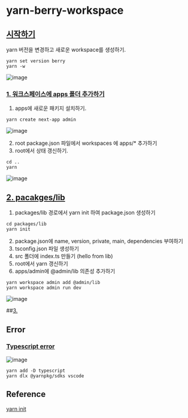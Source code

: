 # yarn-berry-workspace

## [시작하기](https://github.com/songbetter/yarn-berry-workspace/commit/39bc196297ba8ddf42f265e4d98551c1dbeb2a8d)
yarn 버전을 변경하고 새로운 workspace를 생성하기.
```
yarn set version berry
yarn -w
```
![image](https://user-images.githubusercontent.com/75013112/206661215-9b9ff221-1257-44ac-9a74-f4e1877ca9df.png)

### [1. 워크스페이스에 apps 폴더 추가하기](https://github.com/songbetter/yarn-berry-workspace/commit/fb5a06b8148260a337447e75db2281da38dea501)
1. apps에 새로운 패키지 설치하기. 
```
yarn create next-app admin
```
![image](https://user-images.githubusercontent.com/75013112/206660470-83277803-9850-408d-b8d3-340d2d38915c.png)

2. root package.json 파일에서 workspaces 에 apps/* 추가하기
3. root에서 상태 갱신하기.
```
cd ..
yarn
```
![image](https://user-images.githubusercontent.com/75013112/206661272-54bda72c-6a98-4de5-84a1-d749c478440a.png)

## [2. pacakges/lib](https://github.com/songbetter/yarn-berry-workspace/commit/ec5eb1f7dab022ef74a3aff527341f40ba5654c3)

1. packages/lib 경로에서 yarn init 하여 package.json 생성하기
```
cd packages/lib
yarn init
```
2. package.json에 name, version, private, main, dependencies 부여하기
3. tsconfig.json 파일 생성하기
4. src 폴더에 index.ts 만들기 (hello from lib)
5. root에서 yarn 갱신하기
6. apps/admin에 @admin/lib 의존성 추가하기
```
yarn workspace admin add @admin/lib
yarn workspace admin run dev
```
![image](https://user-images.githubusercontent.com/75013112/206657751-1baec201-1f76-4c20-aa05-03b38cbc1912.png)

##[3. ]()
## Error
### [Typescript error](https://github.com/songbetter/yarn-berry-workspace/commit/ba19bf2004ee240c15639faad074c10168bd010a)
![image](https://user-images.githubusercontent.com/75013112/206661116-69409e1e-cdbc-4484-9db7-c4baceddb1ea.png)

```
yarn add -D typescript
yarn dlx @yarnpkg/sdks vscode
```
## Reference
[yarn init](https://yarnpkg.com/cli/init)<br/>
